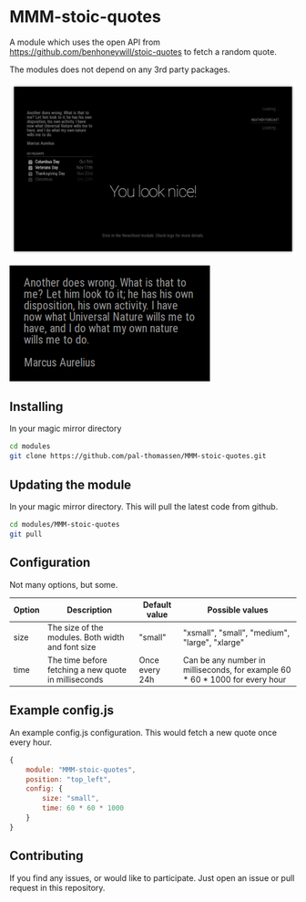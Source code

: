 # MMM-stoic-quotes

A module which uses the open API from https://github.com/benhoneywill/stoic-quotes to fetch a random quote. 

The modules does not depend on any 3rd party packages. 

![Whole mirror with quote on upper left](screenshot%20whole%20mirror.png)

![Just the quote up close](screenshot%20just%20module.png)

## Installing

In your magic mirror directory 

```bash
cd modules
git clone https://github.com/pal-thomassen/MMM-stoic-quotes.git
```

## Updating the module

In your magic mirror directory. This will pull the latest code from github. 

```bash
cd modules/MMM-stoic-quotes
git pull
```

## Configuration

Not many options, but some.

| Option | Description | Default value | Possible values |
|--------|-------------|---------------|-----------------|
| size   | The size of the modules. Both width and font size | "small" | "xsmall", "small", "medium", "large", "xlarge" |
| time   | The time before fetching a new quote in milliseconds| Once every 24h | Can be any number in milliseconds, for example 60 * 60 * 1000 for every hour |

## Example config.js

An example config.js configuration. This would fetch a new quote once every hour.

```javascript
{
	module: "MMM-stoic-quotes",
	position: "top_left",
	config: {
		size: "small",
		time: 60 * 60 * 1000
	}
}
```

## Contributing
If you find any issues, or would like to participate. Just open an issue or pull request in this repository.